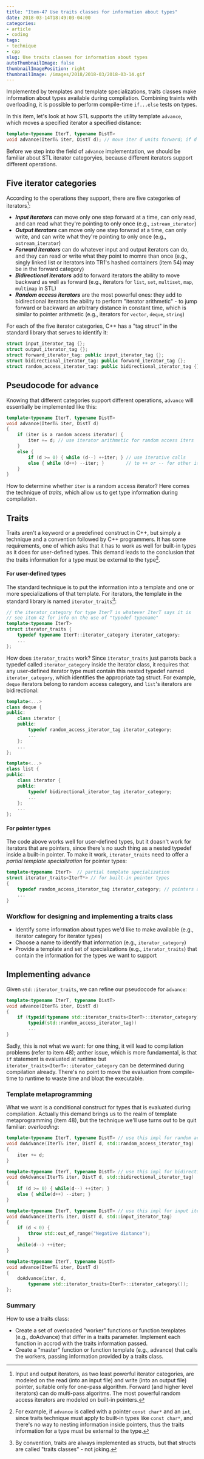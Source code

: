 ```yaml
---
title: "Item-47 Use traits classes for information about types"
date: 2018-03-14T18:49:03-04:00
categories:
- article
- coding
tags:
- technique
- cpp
slug: Use traits classes for information about types
autoThumbnailImage: false
thumbnailImagePosition: right
thumbnailImage: /images/2018/2018-03/2018-03-14.gif
---
```


Implemented by templates and template specializations, traits classes make information about types available during compilation. Combining traints with overloading, it is possible to perform compile-time `if...else` tests on types.
<!--more-->

In this item, let's look at how STL supports the utility template `advance`, which moves a specified iterator a specified distance:

```cpp
template<typename IterT, typename DistT>  
void advance(IterT& iter, DistT d); // move iter d units forward; if d < 0, move iter backward
```

Before we step into the field of `advance` implementation, we should be familiar about STL iterator categoryies, because different iterators support different operations.

## Five iterator categories

According to the operations they support, there are five categories of iterators[^1]:

* **_Input iterators_** can move only one step forward at a time, can only read, and can read what they're pointing to only once (e.g., `istream_iterator`)
* **_Output iterators_** can move only one step forwrad at a time, can only write, and can write what they're pointing to only once (e.g., `ostream_iterator`)
* **_Forward iterators_** can do whatever input and output iterators can do, and they can read or write what they point to momre than once (e.g., singly linked list or iterators into TR1's hashed containers (item 54) may be in the forward category)
* **_Bidirectional iterators_** add to forward iterators the ability to move backward as well as forward (e.g., iterators for `list`, `set`, `multiset`, `map`, `multimap` in STL)
* **_Random access iterators_** are the most powerful ones: they add to bidirectional iterators the ability to perform "iterator arithmetic" - to jump forward or backward an arbitrary distance in constant time, which is similar to pointer arithmetic (e.g., iterators for `vector`, `deque`, `string`)

For each of the five iterator categories, C++ has a "tag struct" in the standard library that serves to identify it:

```cpp
struct input_iterator_tag {};
struct output_iterator_tag {};
struct forward_iterator_tag: public input_iterator_tag {};
struct bidirectional_iterator_tag: public forward_iterator_tag {};
struct random_access_iterator_tag: public bidirectional_iterator_tag {};
```

## Pseudocode for `advance`

Knowing that different categories support different operations, `advance` will essentially be implemented like this:

```cpp
template<typename IterT, typename DistT>
void advance(IterT& iter, DistT d)
{
    if (iter is a random access iterator) {
        iter += d; // use iterator arithmetic for random access iters
    }
    else {
        if (d >= 0) { while (d--) ++iter; } // use iterative calls 
        else { while (d++) --iter; }        // to ++ or -- for other iterator categories
    }
}
```

How to determine whether `iter` is a random access iterator? Here comes the technique of _traits_, which allow us to get type information during compilation.

## Traits

Traits aren't a keyword or a predefined construct in C++, but simply a technique and a convention followed by C++ programmers. It has some requirements, one of which asks that it has to work as well for built-in types as it does for user-defined types. This demand leads to the conclusion that the traits information for a type must be external to the type[^2]. 

#### For user-defined types

The standard technique is to put the information into a template and one or more specializations of that template. For iterators, the template in the standard library is named `iterator_traits`[^3]:

```cpp
// the iterator_category for type IterT is whatever IterT says it is
// see item 42 for info on the use of "typedef typename"
template<typename IterT>
struct iterator_traits {
    typedef typename IterT::iterator_category iterator_category;
    ...
};
```

How does `iterator_traits` work? Since `iterator_traits` just parrots back a typedef called `iterator_category` inside the iterator class, it requires that any user-defined iterator type must contain this nested typedef named `iterator_category`, which identifies the appropriate tag struct. For example, `deque` iterators belong to random access category, and `list`'s iterators are bidirectional:

```cpp
template<...>
class deque {
public:
    class iterator {
    public:
        typedef random_access_iterator_tag iterator_category;
        ...
    };
    ...
};
```

```cpp
template<...>
class list {
public:
    class iterator {
    public:
        typedef bidirectional_iterator_tag iterator_category;
        ...
    };
    ...
};
```

#### For pointer types

The code above works well for user-defined types, but it doasn't work for iterators that are pointers, since there's no such thing as a nested typedef inside a built-in pointer. To make it work, `iterator_traits` need to offer a _partial template specialization_ for pointer types:

```cpp
template<typename IterT>  // partial template specialization
struct iterator_traits<IterT*> // for built-in pointer types
{
    typedef random_access_iterator_tag iterator_category; // pointers act as random access iterators
    ...
}
```

### Workflow for designing and implementing a traits class

* Identify some information about types we'd like to make available (e.g., iterator category for iterator types)
* Choose a name to identify that information (e.g., `iterator_category`)
* Provide a template and set of specializations (e.g., `iterator_traits`) that contain the information for the types we want to support

## Implementing `advance`

Given `std::iterator_traits`, we can refine our pseudocode for `advance`:

```cpp
template<typename IterT, typename DistT>
void advance(IterT& iter, DistT d)
{
    if (typeid(typename std::iterator_traits<IterT>::iterator_category) ==
        typeid(std::random_access_iterator_tag))
        ...
}
```

Sadly, this is not what we want: for one thing, it will lead to compilation problems (refer to item 48); anther issue, which is more fundamental, is that `if` statement is evaluated at runtime but `iterator_traits<IterT>::iterator_category` can be determined during compilation already. There's no point to move the evaluation from compile-time to runtime to waste time and bloat the executable.

### Template metaprogramming

What we want is a conditional construct for types that is evaluated during compilation. Actually this demand brings us to the realm of template metaprogramming (item 48), but the technique we'll use turns out to be quit familiar: _overloading_:

```cpp
template<typename IterT, typename DistT> // use this impl for random access iterators
void doAdvance(IterT& iter, DistT d, std::random_access_iterator_tag)
{
    iter += d;
}

template<typename IterT, typename DistT> // use this impl for bidirectional iterators
void doAdvance(IterT& iter, DistT d, std::bidirectional_iterator_tag)
{
    if (d >= 0) { while(d--) ++iter; }
    else { while(d++) --iter; }
}

template<typename IterT, typename DistT> // use this impl for input iterators, also applies to inherited forward_iterator_tag
void doAdvance(IterT& iter, DistT d, std::input_iterator_tag)
{
    if (d < 0) {
        throw std::out_of_range("Negative distance"); 
    }
    while(d--) ++iter;
}

template<typename IterT, typename DistT>
void advance(IterT& iter, DistT d)
{
    doAdvance(iter, d, 
        typename std::iterator_traits<IterT>::iterator_category());
};
```

### Summary

How to use a traits class:

* Create a set of overloaded "worker" functions or function templates (e.g., doAdvance) that differ in a traits parameter. Implement each function in accrod with the traits information passed.
* Create a "master" function or function template (e.g., advance) that calls the workers, passing information provided by a traits class.

[^1]: Input and output iterators, as two least powerful iterator categories, are modeled on the read (into an input file) and write (into an output file) pointer, suitable only for one-pass algorithm. Forward (and higher level iterators) can do multi-pass algoritms. The most powerful random access iterators are modeled on built-in pointers.

[^2]: For example, if `advance` is called with a pointer `const char*` and an `int`, since traits technique must apply to built-in types like `const char*`, and there's no way to nesting information inside pointers, thus the traits information for a type must be external to the type.

[^3]: By convention, traits are always implemented as structs, but that  structs are called "traits classes" - not joking.